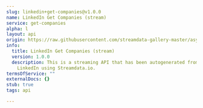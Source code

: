 ```yaml
---
slug: linkedin+get-companies@v1.0.0
name: LinkedIn Get Companies (stream)
service: get-companies
alpha: l
layout: api
origin: https://raw.githubusercontent.com/streamdata-gallery-master/asyncapi/master/_listings/linkedin/linkedin-get-companies-stream-async.md
info:
  title: LinkedIn Get Companies (stream)
  version: 1.0.0
  description: This is a streaming API that has been autogenerated from the
    LinkedIn using Streamdata.io.
termsOfService: ""
externalDocs: {}
stub: true
tags: api

---
```

